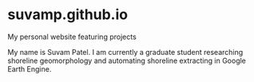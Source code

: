 # suvamp.github.io
My personal website featuring projects

My name is Suvam Patel. I am currently a graduate student researching shoreline geomorphology and automating shoreline extracting in Google Earth Engine.